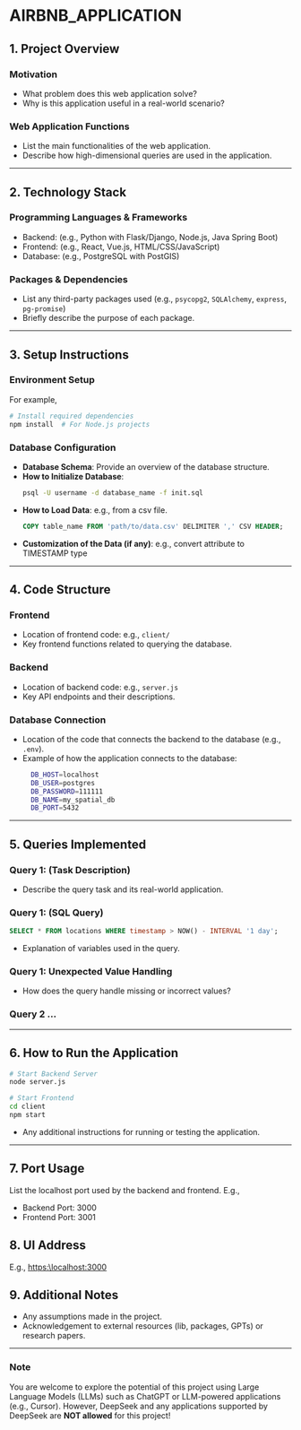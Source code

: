 
# AIRBNB_APPLICATION

## 1. Project Overview
### Motivation
- What problem does this web application solve?
- Why is this application useful in a real-world scenario?

### Web Application Functions
- List the main functionalities of the web application.
- Describe how high-dimensional queries are used in the application.

---

## 2. Technology Stack
### Programming Languages & Frameworks
- Backend: (e.g., Python with Flask/Django, Node.js, Java Spring Boot)
- Frontend: (e.g., React, Vue.js, HTML/CSS/JavaScript)
- Database: (e.g., PostgreSQL with PostGIS)

### Packages & Dependencies
- List any third-party packages used (e.g., `psycopg2`, `SQLAlchemy`, `express`, `pg-promise`)
- Briefly describe the purpose of each package.
---

## 3. Setup Instructions
### Environment Setup
For example,
```bash
# Install required dependencies
npm install  # For Node.js projects
```

### Database Configuration
- **Database Schema**: Provide an overview of the database structure.
- **How to Initialize Database**:
  ```bash
  psql -U username -d database_name -f init.sql
  ```
- **How to Load Data**: e.g., from a csv file.
  ```sql
  COPY table_name FROM 'path/to/data.csv' DELIMITER ',' CSV HEADER;
  ```
- **Customization of the Data (if any)**: e.g., convert attribute to TIMESTAMP type

---

## 4. Code Structure
### Frontend
- Location of frontend code: e.g., `client/`
- Key frontend functions related to querying the database.

### Backend
- Location of backend code: e.g., `server.js`
- Key API endpoints and their descriptions.

### Database Connection
- Location of the code that connects the backend to the database (e.g., `.env`).
- Example of how the application connects to the database:
  ```bash
    DB_HOST=localhost
    DB_USER=postgres
    DB_PASSWORD=111111
    DB_NAME=my_spatial_db
    DB_PORT=5432
  ```
---

## 5. Queries Implemented
### Query 1: (Task Description)
- Describe the query task and its real-world application.

### Query 1: (SQL Query)
```sql
SELECT * FROM locations WHERE timestamp > NOW() - INTERVAL '1 day';
```
- Explanation of variables used in the query.

### Query 1: Unexpected Value Handling
- How does the query handle missing or incorrect values?

### Query 2 ...

---

## 6. How to Run the Application
```bash
# Start Backend Server
node server.js

# Start Frontend
cd client
npm start
```
- Any additional instructions for running or testing the application.

---

## 7. Port Usage
List the localhost port used by the backend and frontend. E.g.,
- Backend Port: 3000
- Frontend Port: 3001

## 8. UI Address
E.g., [https:\\localhost:3000](http://localhost:3000/)

## 9. Additional Notes
- Any assumptions made in the project.
- Acknowledgement to external resources (lib, packages, GPTs) or research papers.

---
### Note
You are welcome to explore the potential of this project using Large Language Models (LLMs) such as ChatGPT or LLM-powered applications (e.g., Cursor). However, DeepSeek and any applications supported by DeepSeek are **NOT allowed** for this project!

